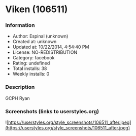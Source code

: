 # Viken (106511)

### Information
- Author: Espinal (unknown)
- Created at: unknown
- Updated at: 10/22/2014, 4:54:40 PM
- License: NO-REDISTRIBUTION
- Category: facebook
- Rating: undefined
- Total installs: 38
- Weekly installs: 0


### Description
GCPH Ryan


### Screenshots (links to userstyles.org)
![https://userstyles.org/style_screenshots/106511_after.jpeg](https://userstyles.org/style_screenshots/106511_after.jpeg)



